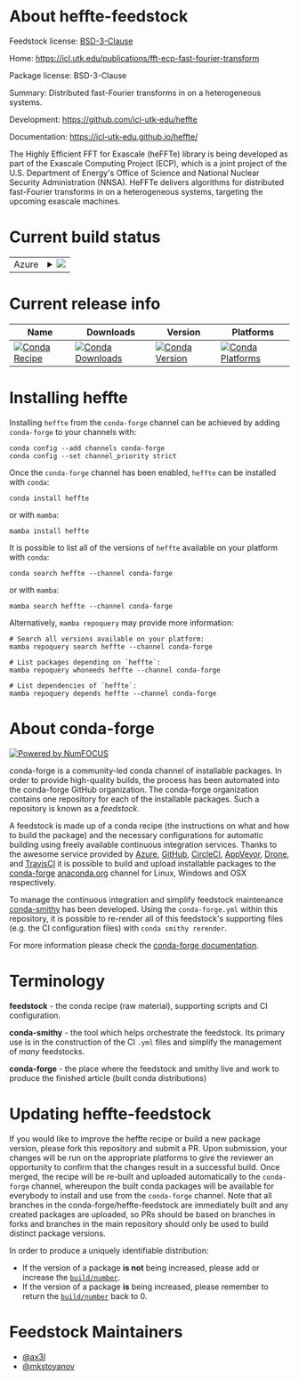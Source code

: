 About heffte-feedstock
======================

Feedstock license: [BSD-3-Clause](https://github.com/conda-forge/heffte-feedstock/blob/main/LICENSE.txt)

Home: https://icl.utk.edu/publications/fft-ecp-fast-fourier-transform

Package license: BSD-3-Clause

Summary: Distributed fast-Fourier transforms in on a heterogeneous systems.

Development: https://github.com/icl-utk-edu/heffte

Documentation: https://icl-utk-edu.github.io/heffte/

The Highly Efficient FFT for Exascale (heFFTe) library is being developed
as part of the Exascale Computing Project (ECP), which is a joint project
of the U.S. Department of Energy's Office of Science and National Nuclear
Security Administration (NNSA). HeFFTe delivers algorithms for distributed
fast-Fourier transforms in on a heterogeneous systems, targeting the
upcoming exascale machines.


Current build status
====================


<table>
    
  <tr>
    <td>Azure</td>
    <td>
      <details>
        <summary>
          <a href="https://dev.azure.com/conda-forge/feedstock-builds/_build/latest?definitionId=23242&branchName=main">
            <img src="https://dev.azure.com/conda-forge/feedstock-builds/_apis/build/status/heffte-feedstock?branchName=main">
          </a>
        </summary>
        <table>
          <thead><tr><th>Variant</th><th>Status</th></tr></thead>
          <tbody><tr>
              <td>linux_64_mpimpich</td>
              <td>
                <a href="https://dev.azure.com/conda-forge/feedstock-builds/_build/latest?definitionId=23242&branchName=main">
                  <img src="https://dev.azure.com/conda-forge/feedstock-builds/_apis/build/status/heffte-feedstock?branchName=main&jobName=linux&configuration=linux%20linux_64_mpimpich" alt="variant">
                </a>
              </td>
            </tr><tr>
              <td>linux_64_mpiopenmpi</td>
              <td>
                <a href="https://dev.azure.com/conda-forge/feedstock-builds/_build/latest?definitionId=23242&branchName=main">
                  <img src="https://dev.azure.com/conda-forge/feedstock-builds/_apis/build/status/heffte-feedstock?branchName=main&jobName=linux&configuration=linux%20linux_64_mpiopenmpi" alt="variant">
                </a>
              </td>
            </tr><tr>
              <td>osx_64_mpimpich</td>
              <td>
                <a href="https://dev.azure.com/conda-forge/feedstock-builds/_build/latest?definitionId=23242&branchName=main">
                  <img src="https://dev.azure.com/conda-forge/feedstock-builds/_apis/build/status/heffte-feedstock?branchName=main&jobName=osx&configuration=osx%20osx_64_mpimpich" alt="variant">
                </a>
              </td>
            </tr><tr>
              <td>osx_64_mpiopenmpi</td>
              <td>
                <a href="https://dev.azure.com/conda-forge/feedstock-builds/_build/latest?definitionId=23242&branchName=main">
                  <img src="https://dev.azure.com/conda-forge/feedstock-builds/_apis/build/status/heffte-feedstock?branchName=main&jobName=osx&configuration=osx%20osx_64_mpiopenmpi" alt="variant">
                </a>
              </td>
            </tr>
          </tbody>
        </table>
      </details>
    </td>
  </tr>
</table>

Current release info
====================

| Name | Downloads | Version | Platforms |
| --- | --- | --- | --- |
| [![Conda Recipe](https://img.shields.io/badge/recipe-heffte-green.svg)](https://anaconda.org/conda-forge/heffte) | [![Conda Downloads](https://img.shields.io/conda/dn/conda-forge/heffte.svg)](https://anaconda.org/conda-forge/heffte) | [![Conda Version](https://img.shields.io/conda/vn/conda-forge/heffte.svg)](https://anaconda.org/conda-forge/heffte) | [![Conda Platforms](https://img.shields.io/conda/pn/conda-forge/heffte.svg)](https://anaconda.org/conda-forge/heffte) |

Installing heffte
=================

Installing `heffte` from the `conda-forge` channel can be achieved by adding `conda-forge` to your channels with:

```
conda config --add channels conda-forge
conda config --set channel_priority strict
```

Once the `conda-forge` channel has been enabled, `heffte` can be installed with `conda`:

```
conda install heffte
```

or with `mamba`:

```
mamba install heffte
```

It is possible to list all of the versions of `heffte` available on your platform with `conda`:

```
conda search heffte --channel conda-forge
```

or with `mamba`:

```
mamba search heffte --channel conda-forge
```

Alternatively, `mamba repoquery` may provide more information:

```
# Search all versions available on your platform:
mamba repoquery search heffte --channel conda-forge

# List packages depending on `heffte`:
mamba repoquery whoneeds heffte --channel conda-forge

# List dependencies of `heffte`:
mamba repoquery depends heffte --channel conda-forge
```


About conda-forge
=================

[![Powered by
NumFOCUS](https://img.shields.io/badge/powered%20by-NumFOCUS-orange.svg?style=flat&colorA=E1523D&colorB=007D8A)](https://numfocus.org)

conda-forge is a community-led conda channel of installable packages.
In order to provide high-quality builds, the process has been automated into the
conda-forge GitHub organization. The conda-forge organization contains one repository
for each of the installable packages. Such a repository is known as a *feedstock*.

A feedstock is made up of a conda recipe (the instructions on what and how to build
the package) and the necessary configurations for automatic building using freely
available continuous integration services. Thanks to the awesome service provided by
[Azure](https://azure.microsoft.com/en-us/services/devops/), [GitHub](https://github.com/),
[CircleCI](https://circleci.com/), [AppVeyor](https://www.appveyor.com/),
[Drone](https://cloud.drone.io/welcome), and [TravisCI](https://travis-ci.com/)
it is possible to build and upload installable packages to the
[conda-forge](https://anaconda.org/conda-forge) [anaconda.org](https://anaconda.org/)
channel for Linux, Windows and OSX respectively.

To manage the continuous integration and simplify feedstock maintenance
[conda-smithy](https://github.com/conda-forge/conda-smithy) has been developed.
Using the ``conda-forge.yml`` within this repository, it is possible to re-render all of
this feedstock's supporting files (e.g. the CI configuration files) with ``conda smithy rerender``.

For more information please check the [conda-forge documentation](https://conda-forge.org/docs/).

Terminology
===========

**feedstock** - the conda recipe (raw material), supporting scripts and CI configuration.

**conda-smithy** - the tool which helps orchestrate the feedstock.
                   Its primary use is in the construction of the CI ``.yml`` files
                   and simplify the management of *many* feedstocks.

**conda-forge** - the place where the feedstock and smithy live and work to
                  produce the finished article (built conda distributions)


Updating heffte-feedstock
=========================

If you would like to improve the heffte recipe or build a new
package version, please fork this repository and submit a PR. Upon submission,
your changes will be run on the appropriate platforms to give the reviewer an
opportunity to confirm that the changes result in a successful build. Once
merged, the recipe will be re-built and uploaded automatically to the
`conda-forge` channel, whereupon the built conda packages will be available for
everybody to install and use from the `conda-forge` channel.
Note that all branches in the conda-forge/heffte-feedstock are
immediately built and any created packages are uploaded, so PRs should be based
on branches in forks and branches in the main repository should only be used to
build distinct package versions.

In order to produce a uniquely identifiable distribution:
 * If the version of a package **is not** being increased, please add or increase
   the [``build/number``](https://docs.conda.io/projects/conda-build/en/latest/resources/define-metadata.html#build-number-and-string).
 * If the version of a package **is** being increased, please remember to return
   the [``build/number``](https://docs.conda.io/projects/conda-build/en/latest/resources/define-metadata.html#build-number-and-string)
   back to 0.

Feedstock Maintainers
=====================

* [@ax3l](https://github.com/ax3l/)
* [@mkstoyanov](https://github.com/mkstoyanov/)

